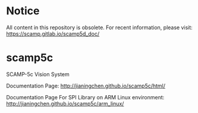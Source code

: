


# Notice

All content in this repository is obsolete. 
For recent information, please visit:
https://scamp.gitlab.io/scamp5d_doc/


# scamp5c
SCAMP-5c Vision System

Documentation Page: 
http://jianingchen.github.io/scamp5c/html/

Documentation Page For SPI Library on ARM Linux environment: 
http://jianingchen.github.io/scamp5c/arm_linux/

